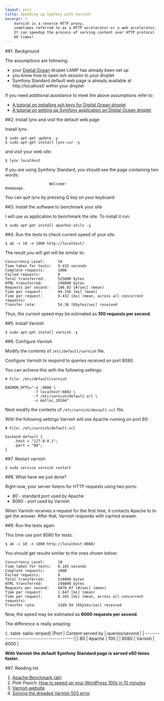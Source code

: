 ```yaml
---
layout: post
title: Speeding up Symfony with Varnish
excerpt: |
    Varnish is a reverse HTTP proxy,
    sometimes referred to as a HTTP accelerator or a web accelerator.
    It can speedup the process of serving content over HTTP protocol
    60 times!
---
```


##1. Background

The assumptions are following:

* your <a href="https://www.digitalocean.com/?refcode=dc864ecee4dc">Digital Ocean</a>
  droplet LAMP has already been set up
* you know how to open ssh session to your droplet
* Symfony Standard default web page is already available at http://localhost/ within your droplet

If you need additional assistance to meet the above assumptions
refer to:

* <a href="http://by-examples.lh/2014/12/15/using-ssh-key-for-digital-ocean.html">A tutorial on installing ssh keys for Digital Ocean droplet</a>
* <a href="http://by-examples.net/2014/12/16/running-symfony-standard-on-digital-ocean.html">A tutorial on setting up Symfony application on Digital Ocean droplet</a>

##2. Install lynx and visit the default web page

Install lynx:

    $ sudo apt-get update -y
    $ sudo apt-get install lynx-cur -y

and visit your web site:

    $ lynx localhost

If you are using Symfony Standard,
you should see the page containing two words:

                        Welcome!
    Homepage.

You can quit lynx by pressing Q key on your keyboard.

##3. Install the software to benchmark your site

I will use `ab` application to benchmark the site.
To install it run:

    $ sudo apt-get install apache2-utils -y

##4. Run the tests to check current speed of your site

    $ ab -c 10 -n 1000 http://localhost/

The result you will get will be similar to:

    Concurrency Level:      10
    Time taken for tests:   9.432 seconds
    Complete requests:      1000
    Failed requests:        0
    Total transferred:      525000 bytes
    HTML transferred:       248000 bytes
    Requests per second:    106.03 [#/sec] (mean)
    Time per request:       94.316 [ms] (mean)
    Time per request:       9.432 [ms] (mean, across all concurrent requests)
    Transfer rate:          54.36 [Kbytes/sec] received

Thus, the current speed may be estimated as **100 requests per second**.

##5. Install Varnish

    $ sudo apt-get install varnish -y

##6. Configure Varnish

Modify the contents of `/etc/default/varnish` file.

Configure Varnish to respond to queries received on port 8080.

You can achieve this with the following settings:

    # File: /etc/default/varnish

    DAEMON_OPTS="-a :8080 \
                 -T localhost:6082 \
                 -f /etc/varnish/default.vcl \
                 -s malloc,1024m"

Next modify the contents of `/etc/varnish/devault.vcl` file.

With the following settings Varnish will use Apache running on port 80:

    # File: /etc/varnish/default.vcl

    backend default {
        .host = "127.0.0.1";
        .port = "80";
    }

##7. Restart varnish

    $ sudo service varnish restart

##8. What have we just done?

Right now, your server listens for HTTP requests using two ports:

* 80 - standard port used by Apache
* 8080 - port used by Varnish

When Varnish receives a request for the first time, it contacts Apache to
to get the answer. After that, Varnish responds with cached
answer.

##9. Run the tests again

This time use port 8080 for tests:

    $ ab -c 10 -n 1000 http://localhost:8080/

You should get results similar to the ones shown below:

    Concurrency Level:      10
    Time taken for tests:   0.165 seconds
    Complete requests:      1000
    Failed requests:        0
    Total transferred:      538000 bytes
    HTML transferred:       248000 bytes
    Requests per second:    6070.87 [#/sec] (mean)
    Time per request:       1.647 [ms] (mean)
    Time per request:       0.165 [ms] (mean, across all concurrent requests)
    Transfer rate:          3189.58 [Kbytes/sec] received

Now, the speed may be estimated as **6000 requests per second**.

The difference is really amazing:

{: .table .table-striped}
|Port  | Content served by | queries/second |
| ------------------------------------------|
| 80   | Apache            | 100            |
| 8080 | Varnish           | 6000           |


<div class="alert alert-info" role="alert">
<strong>
<i class="fa fa-thumbs-o-up"></i>
With Varnish the default Symfony Standard page
is served x60 times faster.
</strong>
</div>


##7. Reading list

1. <a href="http://en.wikipedia.org/wiki/ApacheBench">Apache Benchmark (ab)</a>
2. Piotr Pasich: <a href="http://piotrpasich.com/wordpress-varnish/">How to speed up your WordPress 100x in 10 minutes</a>
3. <a href="https://www.varnish-cache.org/">Varnish website</a>
4. <a href="http://www.technoreply.com/solving-dreaded-varnish-503-error/">Solving the dreaded Varnish 503 error</a>
